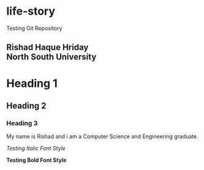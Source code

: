 # life-story
Testing Git Repository


<!-- THis is just a comment -->
Rishad Haque Hriday  
North South University  
---

  
# Heading 1  
## Heading 2  
### Heading 3

<p>My name is Rishad and i am a Computer Science and Engineering graduate.</p>

_Testing Italic Font Style_

__Testing Bold Font Style__

